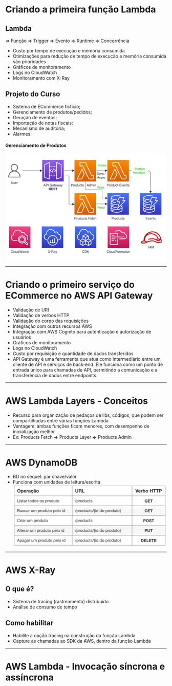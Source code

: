 # Criando a primeira função Lambda
## Lambda
=> Função
=> Trigger
=> Evento
=> Runtime
=> Concorrência
- Custo por tempo de execução e memória consumida
- Otimizações para redução de tempo de execução e memória consumida são prioridades
- Gráficos de monitoramento
- Logs no CloudWatch
- Monitoramento com X-Ray

## Projeto do Curso 
- Sistema de ECommerce fictício;
- Gerenciamento de produtos/pedidos;
- Geração de eventos;
- Importação de notas fiscais;
- Mecanismo de auditoria;
- Alarmes.

#### Gerenciamento de Produtos
![Gerenciamento de Produtos](./Images/Gerenciamento%20de%20Produtos%20Print.png)
***

# Criando o primeiro serviço do ECommerce no AWS API Gateway
- Validação de URI
- Validação de verbos HTTP
- Validação do corpo das requisições
- Integração com outros recursos AWS
- Integração com AWS Cognito para autenticação e autorização de usuários
- Gráficos de monitoramento
- Logs no CloudWatch
- Custo por requisição e quantidade de dados transferidos
- API Gateway é uma ferramenta que atua como intermediário entre um cliente de API e serviços de back-end. Ele funciona como um ponto de entrada único para chamadas de API, permitindo a comunicação e a transferência de dados entre endpoints. 
***

# AWS Lambda Layers - Conceitos
- Recurso para organização de pedaços de libs, códigos, que podem ser compartilhadas entre várias funções Lambda
- Vantagem: ambas funções ficam menores, com desempenho de inicialização melhor
- Ex: Products Fetch **->** Products Layer **<-** Products Admin
***

# AWS DynamoDB
- BD no sequel: par chave/valor
- Funciona com unidades de leitura/escrita
![DynamoProducts](./Images/DynamoProducts.png)
***

# AWS X-Ray
## O que é?
- Sistema de tracing (rastreamento) distribuído
- Análise de consumo de tempo

## Como habilitar
- Habilite a opção tracing na construção da função Lambda
- Capture as chamadas ao SDK da AWS, dentro da função Lambda
***

# AWS Lambda - Invocação síncrona e assíncrona
